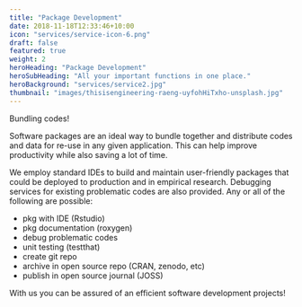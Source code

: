 ```yaml
---
title: "Package Development"
date: 2018-11-18T12:33:46+10:00
icon: "services/service-icon-6.png"
draft: false
featured: true
weight: 2
heroHeading: "Package Development"
heroSubHeading: "All your important functions in one place."
heroBackground: "services/service2.jpg"
thumbnail: "images/thisisengineering-raeng-uyfohHiTxho-unsplash.jpg"
---
```


Bundling codes!

Software packages are an ideal way to bundle together and distribute codes and data for re-use in any given application. This can help improve productivity while also saving a lot of time.

We employ standard IDEs to build and maintain user-friendly packages that could be deployed to production and in empirical research. Debugging services for existing problematic codes are also provided. Any or all of the following are possible:

- pkg with IDE (Rstudio)
- pkg documentation (roxygen)
- debug problematic codes
- unit testing (testthat)
- create git repo
- archive in open source repo (CRAN, zenodo, etc)
- publish in open source journal (JOSS)

With us you can be assured of an efficient software development projects!
